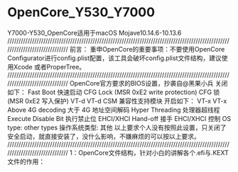# OpenCore_Y530_Y7000
Y7000-Y530_OpenCore适用于macOS Mojave10.14.6-10.13.6
//////////////////////////////////////////////////////////////////////////////////////////////////////////////////////////////
前言：
    重申OpenCore的重要事项：不要使用OpenCore Configurator进行config.plist配置，该工具会破坏config.plist文件结构，建议使用Xcode 或者ProperTree。
//////////////////////////////////////////////////////////////////////////////////////////////////////////////////////////////
OpenCore官方要求的BIOS设置，抄袭自@黑果小兵
关闭如下：
Fast Boot	快速启动
CFG Lock (MSR 0xE2 write protection)	CFG 锁 (MSR 0xE2 写入保护)
VT-d	VT-d
CSM	兼容性支持模块
开启如下：
VT-x	VT-x
Above 4G decoding	大于 4G 地址空间解码
Hyper Threading	处理器超线程
Execute Disable Bit	执行禁止位
EHCI/XHCI Hand-off	接手 EHCI/XHCI 控制
OS type: other types	操作系统类型: 其他
以上要求个人没有按照此设置，只关闭了安全启动，就直接安装了，没什么影响，不嫌麻烦的可以按以上要求。
//////////////////////////////////////////////////////////////////////////////////////////////////////////////////////////////
1：OpenCore文件结构，针对小白的讲解各个.efi与.KEXT文件的作用：
